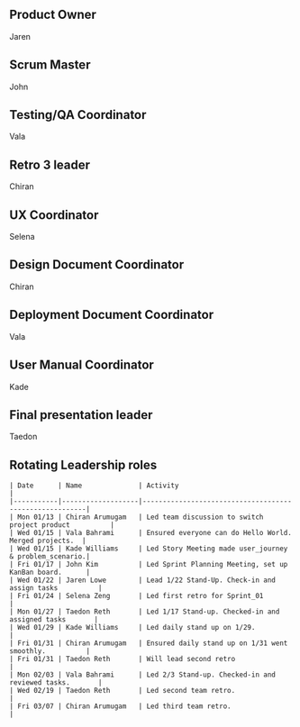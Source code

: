 ## Product Owner
Jaren
## Scrum Master
John
## Testing/QA Coordinator
Vala
## Retro 3 leader
Chiran
## UX Coordinator
Selena
## Design Document Coordinator
Chiran
## Deployment Document Coordinator
Vala
## User Manual Coordinator
Kade
## Final presentation leader
Taedon

## Rotating Leadership roles
```
| Date      | Name              | Activity                                               |
|-----------|-------------------|--------------------------------------------------------|
| Mon 01/13 | Chiran Arumugam   | Led team discussion to switch project product          | 
| Wed 01/15 | Vala Bahrami      | Ensured everyone can do Hello World. Merged projects.  | 
| Wed 01/15 | Kade Williams     | Led Story Meeting made user_journey & problem_scenario.| 
| Fri 01/17 | John Kim          | Led Sprint Planning Meeting, set up KanBan board.      | 
| Wed 01/22 | Jaren Lowe        | Lead 1/22 Stand-Up. Check-in and assign tasks          | 
| Fri 01/24 | Selena Zeng       | Led first retro for Sprint_01                          |
| Mon 01/27 | Taedon Reth       | Led 1/17 Stand-up. Checked-in and assigned tasks       |
| Wed 01/29 | Kade Williams     | Led daily stand up on 1/29.                            |
| Fri 01/31 | Chiran Arumugam   | Ensured daily stand up on 1/31 went smoothly.          |
| Fri 01/31 | Taedon Reth       | Will lead second retro                                 |
| Mon 02/03 | Vala Bahrami      | Led 2/3 Stand-up. Checked-in and reviewed tasks.       |
| Wed 02/19 | Taedon Reth       | Led second team retro.                                 |
| Fri 03/07 | Chiran Arumugam   | Led third team retro.                                  |
```
